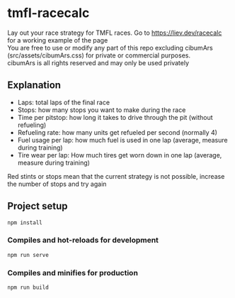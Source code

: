 # tmfl-racecalc

Lay out your race strategy for TMFL races. 
Go to https://liev.dev/racecalc for a working example of the page <br />
You are free to use or modify any part of this repo excluding cibumArs (src/assets/cibumArs.css) for private or commercial purposes. <br />
cibumArs is all rights reserved and may only be used privately

## Explanation
 - Laps: total laps of the final race
 - Stops: how many stops you want to make during the race
 - Time per pitstop: how long it takes to drive through the pit (without refueling)
 - Refueling rate: how many units get refueled per second (normally 4)
 - Fuel usage per lap: how much fuel is used in one lap (average, measure during training)
 - Tire wear per lap: How much tires get worn down in one lap (average, measure during training)
 
Red stints or stops mean that the current strategy is not possible, increase the number of stops and try again

## Project setup
```
npm install
```

### Compiles and hot-reloads for development
```
npm run serve
```

### Compiles and minifies for production
```
npm run build
```
